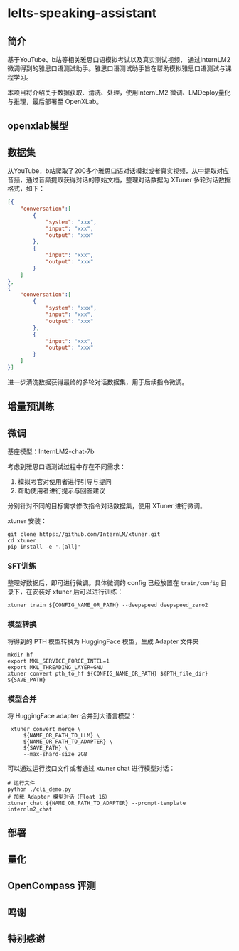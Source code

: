 # Ielts-speaking-assistant

## 简介

基于YouTube、b站等相关雅思口语模拟考试以及真实测试视频， 通过InternLM2微调得到的雅思口语测试助手。雅思口语测试助手旨在帮助模拟雅思口语测试与课程学习。

本项目将介绍关于数据获取、清洗、处理，使用InternLM2 微调、LMDeploy量化与推理，最后部署至 OpenXLab。

## openxlab模型


## 数据集

从YouTube，b站爬取了200多个雅思口语对话模拟或者真实视频，从中提取对应音频，通过音频提取获得对话的原始文档，整理对话数据为 XTuner 多轮对话数据格式，如下：

```json
[{
    "conversation":[
        {
            "system": "xxx",
            "input": "xxx",
            "output": "xxx"
        },
        {
            "input": "xxx",
            "output": "xxx"
        }
    ]
},
{
    "conversation":[
        {
            "system": "xxx",
            "input": "xxx",
            "output": "xxx"
        },
        {
            "input": "xxx",
            "output": "xxx"
        }
    ]
}]
```

进一步清洗数据获得最终的多轮对话数据集，用于后续指令微调。


## 增量预训练


## 微调

基座模型：InternLM2-chat-7b

考虑到雅思口语测试过程中存在不同需求：

1. 模拟考官对使用者进行引导与提问
2. 帮助使用者进行提示与回答建议

分别针对不同的目标需求修改指令对话数据集，使用 XTuner 进行微调。

xtuner 安装：

```shell
git clone https://github.com/InternLM/xtuner.git
cd xtuner
pip install -e '.[all]'
```

### SFT训练

整理好数据后，即可进行微调。具体微调的 config 已经放置在 `train/config` 目录下，在安装好 xtuner 后可以进行训练：

```shell
xtuner train ${CONFIG_NAME_OR_PATH} --deepspeed deepspeed_zero2
```

### 模型转换

将得到的 PTH 模型转换为 HuggingFace 模型，生成 Adapter 文件夹

```shell
mkdir hf
export MKL_SERVICE_FORCE_INTEL=1
export MKL_THREADING_LAYER=GNU
xtuner convert pth_to_hf ${CONFIG_NAME_OR_PATH} ${PTH_file_dir} ${SAVE_PATH}
```

### 模型合并

将 HuggingFace adapter 合并到大语言模型：

```shell
 xtuner convert merge \
     ${NAME_OR_PATH_TO_LLM} \
     ${NAME_OR_PATH_TO_ADAPTER} \
     ${SAVE_PATH} \
     --max-shard-size 2GB
```

可以通过运行接口文件或者通过 xtuner chat 进行模型对话：

```shell 
# 运行文件
python ./cli_demo.py 
# 加载 Adapter 模型对话（Float 16）
xtuner chat ${NAME_OR_PATH_TO_ADAPTER} --prompt-template internlm2_chat
```


## 部署

## 量化

## OpenCompass 评测

## 鸣谢

## 特别感谢
